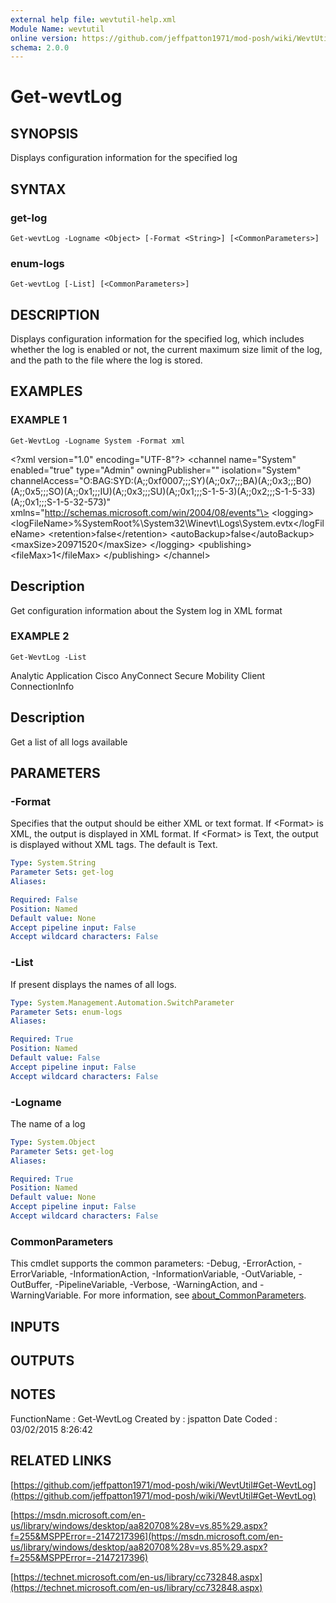 ```yaml
---
external help file: wevtutil-help.xml
Module Name: wevtutil
online version: https://github.com/jeffpatton1971/mod-posh/wiki/WevtUtil#Get-WevtLog
schema: 2.0.0
---
```


# Get-wevtLog

## SYNOPSIS
Displays configuration information for the specified log

## SYNTAX

### get-log
```
Get-wevtLog -Logname <Object> [-Format <String>] [<CommonParameters>]
```

### enum-logs
```
Get-wevtLog [-List] [<CommonParameters>]
```

## DESCRIPTION
Displays configuration information for the specified log, which
includes whether the log is enabled or not, the current maximum
size limit of the log, and the path to the file where the log is
stored.

## EXAMPLES

### EXAMPLE 1
```
Get-WevtLog -Logname System -Format xml
```

\<?xml version="1.0" encoding="UTF-8"?\>
\<channel name="System" enabled="true" type="Admin" owningPublisher="" isolation="System" channelAccess="O:BAG:SYD:(A;;0xf0007;;;SY)(A;;0x7;;;BA)(A;;0x3;;;BO)(A;;0x5;;;SO)(A;;0x1;;;IU)(A;;0x3;;;SU)(A;;0x1;;;S-1-5-3)(A;;0x2;;;S-1-5-33)(A;;0x1;;;S-1-5-32-573)" xmlns="http://schemas.microsoft.com/win/2004/08/events"\>
\<logging\>
\<logFileName\>%SystemRoot%\System32\Winevt\Logs\System.evtx\</logFileName\>
\<retention\>false\</retention\>
\<autoBackup\>false\</autoBackup\>
\<maxSize\>20971520\</maxSize\>
\</logging\>
\<publishing\>
\<fileMax\>1\</fileMax\>
\</publishing\>
\</channel\>

Description
-----------
Get configuration information about the System log in XML format

### EXAMPLE 2
```
Get-WevtLog -List
```

Analytic
Application
Cisco AnyConnect Secure Mobility Client
ConnectionInfo

Description
-----------
Get a list of all logs available

## PARAMETERS

### -Format
Specifies that the output should be either XML or text format.
If \<Format\> is XML, the output is displayed in XML format.
If
\<Format\> is Text, the output is displayed without XML tags.
The
default is Text.

```yaml
Type: System.String
Parameter Sets: get-log
Aliases:

Required: False
Position: Named
Default value: None
Accept pipeline input: False
Accept wildcard characters: False
```

### -List
If present displays the names of all logs.

```yaml
Type: System.Management.Automation.SwitchParameter
Parameter Sets: enum-logs
Aliases:

Required: True
Position: Named
Default value: False
Accept pipeline input: False
Accept wildcard characters: False
```

### -Logname
The name of a log

```yaml
Type: System.Object
Parameter Sets: get-log
Aliases:

Required: True
Position: Named
Default value: None
Accept pipeline input: False
Accept wildcard characters: False
```

### CommonParameters
This cmdlet supports the common parameters: -Debug, -ErrorAction, -ErrorVariable, -InformationAction, -InformationVariable, -OutVariable, -OutBuffer, -PipelineVariable, -Verbose, -WarningAction, and -WarningVariable. For more information, see [about_CommonParameters](http://go.microsoft.com/fwlink/?LinkID=113216).

## INPUTS

## OUTPUTS

## NOTES
FunctionName : Get-WevtLog
Created by   : jspatton
Date Coded   : 03/02/2015 8:26:42

## RELATED LINKS

[https://github.com/jeffpatton1971/mod-posh/wiki/WevtUtil#Get-WevtLog](https://github.com/jeffpatton1971/mod-posh/wiki/WevtUtil#Get-WevtLog)

[https://msdn.microsoft.com/en-us/library/windows/desktop/aa820708%28v=vs.85%29.aspx?f=255&MSPPError=-2147217396](https://msdn.microsoft.com/en-us/library/windows/desktop/aa820708%28v=vs.85%29.aspx?f=255&MSPPError=-2147217396)

[https://technet.microsoft.com/en-us/library/cc732848.aspx](https://technet.microsoft.com/en-us/library/cc732848.aspx)

